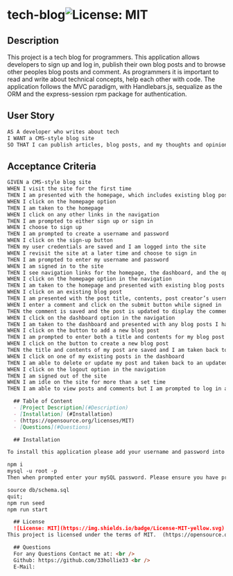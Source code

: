 # tech-blog![License: MIT](https://img.shields.io/badge/License-MIT-yellow.svg)
  ## Description
  This project is a tech blog for programmers. This application allows developers to sign up and log in, publish their own blog posts and to  browse other peoples blog posts and comment. As programmers it is important to read and write about technical concepts, help each other with code. The application follows the MVC paradigm, with Handlebars.js, sequalize as the ORM and the express-session rpm package for authentication.

  ## User Story

```md
AS A developer who writes about tech
I WANT a CMS-style blog site
SO THAT I can publish articles, blog posts, and my thoughts and opinions
```

## Acceptance Criteria

```md
GIVEN a CMS-style blog site
WHEN I visit the site for the first time
THEN I am presented with the homepage, which includes existing blog posts if any have been posted; navigation links for the homepage and the dashboard; and the option to log in
WHEN I click on the homepage option
THEN I am taken to the homepage
WHEN I click on any other links in the navigation
THEN I am prompted to either sign up or sign in
WHEN I choose to sign up
THEN I am prompted to create a username and password
WHEN I click on the sign-up button
THEN my user credentials are saved and I am logged into the site
WHEN I revisit the site at a later time and choose to sign in
THEN I am prompted to enter my username and password
WHEN I am signed in to the site
THEN I see navigation links for the homepage, the dashboard, and the option to log out
WHEN I click on the homepage option in the navigation
THEN I am taken to the homepage and presented with existing blog posts that include the post title and the date created
WHEN I click on an existing blog post
THEN I am presented with the post title, contents, post creator’s username, and date created for that post and have the option to leave a comment
WHEN I enter a comment and click on the submit button while signed in
THEN the comment is saved and the post is updated to display the comment, the comment creator’s username, and the date created
WHEN I click on the dashboard option in the navigation
THEN I am taken to the dashboard and presented with any blog posts I have already created and the option to add a new blog post
WHEN I click on the button to add a new blog post
THEN I am prompted to enter both a title and contents for my blog post
WHEN I click on the button to create a new blog post
THEN the title and contents of my post are saved and I am taken back to an updated dashboard with my new blog post
WHEN I click on one of my existing posts in the dashboard
THEN I am able to delete or update my post and taken back to an updated dashboard
WHEN I click on the logout option in the navigation
THEN I am signed out of the site
WHEN I am idle on the site for more than a set time
THEN I am able to view posts and comments but I am prompted to log in again before I can add, update, or delete posts

  ## Table of Content
  - [Project Description](#Description)
  - [Installation] (#Installation)
  - (https://opensource.org/licenses/MIT)
  - [Questions](#Questions)

  ## Installation

To install this application please add your username and password into a .env file, please use .env.EXAMPLE file for support. Then type in the terminal:

npm i
mysql -u root -p
Then when prompted enter your mySQL password. Please ensure you have properly logged into your mySQL before continuing.

source db/schema.sql
quit;
npm run seed
npm run start

  ## License 
  ![License: MIT](https://img.shields.io/badge/License-MIT-yellow.svg)
This project is licensed under the terms of MIT.  (https://opensource.org/licenses/MIT)

  ## Questions
  For any Questions Contact me at: <br />
  Github: https://github.com/33hollie33 <br />
  E-Mail: 
